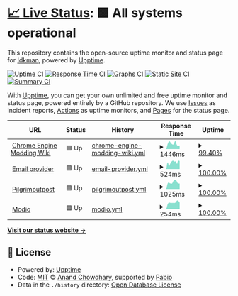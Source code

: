 # [📈 Live Status](https://uptime.cemodding.wiki): <!--live status--> **🟩 All systems operational**

This repository contains the open-source uptime monitor and status page for [Idkman](https://uptime.cemodding.wiki), powered by [Upptime](https://github.com/upptime/upptime).

[![Uptime CI](https://github.com/Unrealdkman/cemodding-wiki-uptime/workflows/Uptime%20CI/badge.svg)](https://github.com/Unrealdkman/cemodding-wiki-uptime/actions?query=workflow%3A%22Uptime+CI%22)
[![Response Time CI](https://github.com/Unrealdkman/cemodding-wiki-uptime/workflows/Response%20Time%20CI/badge.svg)](https://github.com/Unrealdkman/cemodding-wiki-uptime/actions?query=workflow%3A%22Response+Time+CI%22)
[![Graphs CI](https://github.com/Unrealdkman/cemodding-wiki-uptime/workflows/Graphs%20CI/badge.svg)](https://github.com/Unrealdkman/cemodding-wiki-uptime/actions?query=workflow%3A%22Graphs+CI%22)
[![Static Site CI](https://github.com/Unrealdkman/cemodding-wiki-uptime/workflows/Static%20Site%20CI/badge.svg)](https://github.com/Unrealdkman/cemodding-wiki-uptime/actions?query=workflow%3A%22Static+Site+CI%22)
[![Summary CI](https://github.com/Unrealdkman/cemodding-wiki-uptime/workflows/Summary%20CI/badge.svg)](https://github.com/Unrealdkman/cemodding-wiki-uptime/actions?query=workflow%3A%22Summary+CI%22)

With [Upptime](https://upptime.js.org), you can get your own unlimited and free uptime monitor and status page, powered entirely by a GitHub repository. We use [Issues](https://github.com/Unrealdkman/cemodding-wiki-uptime/issues) as incident reports, [Actions](https://github.com/Unrealdkman/cemodding-wiki-uptime/actions) as uptime monitors, and [Pages](https://uptime.cemodding.wiki) for the status page.

<!--start: status pages-->
<!-- This summary is generated by Upptime (https://github.com/upptime/upptime) -->
<!-- Do not edit this manually, your changes will be overwritten -->
<!-- prettier-ignore -->
| URL | Status | History | Response Time | Uptime |
| --- | ------ | ------- | ------------- | ------ |
| <img alt="" src="https://icons.duckduckgo.com/ip3/www.cemodding.wiki.ico" height="13"> [Chrome Engine Modding Wiki](https://www.cemodding.wiki) | 🟩 Up | [chrome-engine-modding-wiki.yml](https://github.com/Unrealdkman/cemodding-wiki-uptime/commits/HEAD/history/chrome-engine-modding-wiki.yml) | <details><summary><img alt="Response time graph" src="./graphs/chrome-engine-modding-wiki/response-time-week.png" height="20"> 1446ms</summary><br><a href="https://uptime.cemodding.wiki/history/chrome-engine-modding-wiki"><img alt="Response time 1381" src="https://img.shields.io/endpoint?url=https%3A%2F%2Fraw.githubusercontent.com%2FUnrealdkman%2Fcemodding-wiki-uptime%2FHEAD%2Fapi%2Fchrome-engine-modding-wiki%2Fresponse-time.json"></a><br><a href="https://uptime.cemodding.wiki/history/chrome-engine-modding-wiki"><img alt="24-hour response time 1145" src="https://img.shields.io/endpoint?url=https%3A%2F%2Fraw.githubusercontent.com%2FUnrealdkman%2Fcemodding-wiki-uptime%2FHEAD%2Fapi%2Fchrome-engine-modding-wiki%2Fresponse-time-day.json"></a><br><a href="https://uptime.cemodding.wiki/history/chrome-engine-modding-wiki"><img alt="7-day response time 1446" src="https://img.shields.io/endpoint?url=https%3A%2F%2Fraw.githubusercontent.com%2FUnrealdkman%2Fcemodding-wiki-uptime%2FHEAD%2Fapi%2Fchrome-engine-modding-wiki%2Fresponse-time-week.json"></a><br><a href="https://uptime.cemodding.wiki/history/chrome-engine-modding-wiki"><img alt="30-day response time 1381" src="https://img.shields.io/endpoint?url=https%3A%2F%2Fraw.githubusercontent.com%2FUnrealdkman%2Fcemodding-wiki-uptime%2FHEAD%2Fapi%2Fchrome-engine-modding-wiki%2Fresponse-time-month.json"></a><br><a href="https://uptime.cemodding.wiki/history/chrome-engine-modding-wiki"><img alt="1-year response time 1381" src="https://img.shields.io/endpoint?url=https%3A%2F%2Fraw.githubusercontent.com%2FUnrealdkman%2Fcemodding-wiki-uptime%2FHEAD%2Fapi%2Fchrome-engine-modding-wiki%2Fresponse-time-year.json"></a></details> | <details><summary><a href="https://uptime.cemodding.wiki/history/chrome-engine-modding-wiki">99.40%</a></summary><a href="https://uptime.cemodding.wiki/history/chrome-engine-modding-wiki"><img alt="All-time uptime 99.44%" src="https://img.shields.io/endpoint?url=https%3A%2F%2Fraw.githubusercontent.com%2FUnrealdkman%2Fcemodding-wiki-uptime%2FHEAD%2Fapi%2Fchrome-engine-modding-wiki%2Fuptime.json"></a><br><a href="https://uptime.cemodding.wiki/history/chrome-engine-modding-wiki"><img alt="24-hour uptime 98.23%" src="https://img.shields.io/endpoint?url=https%3A%2F%2Fraw.githubusercontent.com%2FUnrealdkman%2Fcemodding-wiki-uptime%2FHEAD%2Fapi%2Fchrome-engine-modding-wiki%2Fuptime-day.json"></a><br><a href="https://uptime.cemodding.wiki/history/chrome-engine-modding-wiki"><img alt="7-day uptime 99.40%" src="https://img.shields.io/endpoint?url=https%3A%2F%2Fraw.githubusercontent.com%2FUnrealdkman%2Fcemodding-wiki-uptime%2FHEAD%2Fapi%2Fchrome-engine-modding-wiki%2Fuptime-week.json"></a><br><a href="https://uptime.cemodding.wiki/history/chrome-engine-modding-wiki"><img alt="30-day uptime 99.44%" src="https://img.shields.io/endpoint?url=https%3A%2F%2Fraw.githubusercontent.com%2FUnrealdkman%2Fcemodding-wiki-uptime%2FHEAD%2Fapi%2Fchrome-engine-modding-wiki%2Fuptime-month.json"></a><br><a href="https://uptime.cemodding.wiki/history/chrome-engine-modding-wiki"><img alt="1-year uptime 99.44%" src="https://img.shields.io/endpoint?url=https%3A%2F%2Fraw.githubusercontent.com%2FUnrealdkman%2Fcemodding-wiki-uptime%2FHEAD%2Fapi%2Fchrome-engine-modding-wiki%2Fuptime-year.json"></a></details>
| <img alt="" src="https://icons.duckduckgo.com/ip3/mail.privateemail.com.ico" height="13"> [Email provider](https://mail.privateemail.com) | 🟩 Up | [email-provider.yml](https://github.com/Unrealdkman/cemodding-wiki-uptime/commits/HEAD/history/email-provider.yml) | <details><summary><img alt="Response time graph" src="./graphs/email-provider/response-time-week.png" height="20"> 524ms</summary><br><a href="https://uptime.cemodding.wiki/history/email-provider"><img alt="Response time 507" src="https://img.shields.io/endpoint?url=https%3A%2F%2Fraw.githubusercontent.com%2FUnrealdkman%2Fcemodding-wiki-uptime%2FHEAD%2Fapi%2Femail-provider%2Fresponse-time.json"></a><br><a href="https://uptime.cemodding.wiki/history/email-provider"><img alt="24-hour response time 626" src="https://img.shields.io/endpoint?url=https%3A%2F%2Fraw.githubusercontent.com%2FUnrealdkman%2Fcemodding-wiki-uptime%2FHEAD%2Fapi%2Femail-provider%2Fresponse-time-day.json"></a><br><a href="https://uptime.cemodding.wiki/history/email-provider"><img alt="7-day response time 524" src="https://img.shields.io/endpoint?url=https%3A%2F%2Fraw.githubusercontent.com%2FUnrealdkman%2Fcemodding-wiki-uptime%2FHEAD%2Fapi%2Femail-provider%2Fresponse-time-week.json"></a><br><a href="https://uptime.cemodding.wiki/history/email-provider"><img alt="30-day response time 507" src="https://img.shields.io/endpoint?url=https%3A%2F%2Fraw.githubusercontent.com%2FUnrealdkman%2Fcemodding-wiki-uptime%2FHEAD%2Fapi%2Femail-provider%2Fresponse-time-month.json"></a><br><a href="https://uptime.cemodding.wiki/history/email-provider"><img alt="1-year response time 507" src="https://img.shields.io/endpoint?url=https%3A%2F%2Fraw.githubusercontent.com%2FUnrealdkman%2Fcemodding-wiki-uptime%2FHEAD%2Fapi%2Femail-provider%2Fresponse-time-year.json"></a></details> | <details><summary><a href="https://uptime.cemodding.wiki/history/email-provider">100.00%</a></summary><a href="https://uptime.cemodding.wiki/history/email-provider"><img alt="All-time uptime 100.00%" src="https://img.shields.io/endpoint?url=https%3A%2F%2Fraw.githubusercontent.com%2FUnrealdkman%2Fcemodding-wiki-uptime%2FHEAD%2Fapi%2Femail-provider%2Fuptime.json"></a><br><a href="https://uptime.cemodding.wiki/history/email-provider"><img alt="24-hour uptime 100.00%" src="https://img.shields.io/endpoint?url=https%3A%2F%2Fraw.githubusercontent.com%2FUnrealdkman%2Fcemodding-wiki-uptime%2FHEAD%2Fapi%2Femail-provider%2Fuptime-day.json"></a><br><a href="https://uptime.cemodding.wiki/history/email-provider"><img alt="7-day uptime 100.00%" src="https://img.shields.io/endpoint?url=https%3A%2F%2Fraw.githubusercontent.com%2FUnrealdkman%2Fcemodding-wiki-uptime%2FHEAD%2Fapi%2Femail-provider%2Fuptime-week.json"></a><br><a href="https://uptime.cemodding.wiki/history/email-provider"><img alt="30-day uptime 100.00%" src="https://img.shields.io/endpoint?url=https%3A%2F%2Fraw.githubusercontent.com%2FUnrealdkman%2Fcemodding-wiki-uptime%2FHEAD%2Fapi%2Femail-provider%2Fuptime-month.json"></a><br><a href="https://uptime.cemodding.wiki/history/email-provider"><img alt="1-year uptime 100.00%" src="https://img.shields.io/endpoint?url=https%3A%2F%2Fraw.githubusercontent.com%2FUnrealdkman%2Fcemodding-wiki-uptime%2FHEAD%2Fapi%2Femail-provider%2Fuptime-year.json"></a></details>
| <img alt="" src="https://icons.duckduckgo.com/ip3/pilgrimoutpost.techlandgg.com.ico" height="13"> [Pilgrimoutpost](https://pilgrimoutpost.techlandgg.com) | 🟩 Up | [pilgrimoutpost.yml](https://github.com/Unrealdkman/cemodding-wiki-uptime/commits/HEAD/history/pilgrimoutpost.yml) | <details><summary><img alt="Response time graph" src="./graphs/pilgrimoutpost/response-time-week.png" height="20"> 1025ms</summary><br><a href="https://uptime.cemodding.wiki/history/pilgrimoutpost"><img alt="Response time 1025" src="https://img.shields.io/endpoint?url=https%3A%2F%2Fraw.githubusercontent.com%2FUnrealdkman%2Fcemodding-wiki-uptime%2FHEAD%2Fapi%2Fpilgrimoutpost%2Fresponse-time.json"></a><br><a href="https://uptime.cemodding.wiki/history/pilgrimoutpost"><img alt="24-hour response time 839" src="https://img.shields.io/endpoint?url=https%3A%2F%2Fraw.githubusercontent.com%2FUnrealdkman%2Fcemodding-wiki-uptime%2FHEAD%2Fapi%2Fpilgrimoutpost%2Fresponse-time-day.json"></a><br><a href="https://uptime.cemodding.wiki/history/pilgrimoutpost"><img alt="7-day response time 1025" src="https://img.shields.io/endpoint?url=https%3A%2F%2Fraw.githubusercontent.com%2FUnrealdkman%2Fcemodding-wiki-uptime%2FHEAD%2Fapi%2Fpilgrimoutpost%2Fresponse-time-week.json"></a><br><a href="https://uptime.cemodding.wiki/history/pilgrimoutpost"><img alt="30-day response time 1025" src="https://img.shields.io/endpoint?url=https%3A%2F%2Fraw.githubusercontent.com%2FUnrealdkman%2Fcemodding-wiki-uptime%2FHEAD%2Fapi%2Fpilgrimoutpost%2Fresponse-time-month.json"></a><br><a href="https://uptime.cemodding.wiki/history/pilgrimoutpost"><img alt="1-year response time 1025" src="https://img.shields.io/endpoint?url=https%3A%2F%2Fraw.githubusercontent.com%2FUnrealdkman%2Fcemodding-wiki-uptime%2FHEAD%2Fapi%2Fpilgrimoutpost%2Fresponse-time-year.json"></a></details> | <details><summary><a href="https://uptime.cemodding.wiki/history/pilgrimoutpost">100.00%</a></summary><a href="https://uptime.cemodding.wiki/history/pilgrimoutpost"><img alt="All-time uptime 100.00%" src="https://img.shields.io/endpoint?url=https%3A%2F%2Fraw.githubusercontent.com%2FUnrealdkman%2Fcemodding-wiki-uptime%2FHEAD%2Fapi%2Fpilgrimoutpost%2Fuptime.json"></a><br><a href="https://uptime.cemodding.wiki/history/pilgrimoutpost"><img alt="24-hour uptime 100.00%" src="https://img.shields.io/endpoint?url=https%3A%2F%2Fraw.githubusercontent.com%2FUnrealdkman%2Fcemodding-wiki-uptime%2FHEAD%2Fapi%2Fpilgrimoutpost%2Fuptime-day.json"></a><br><a href="https://uptime.cemodding.wiki/history/pilgrimoutpost"><img alt="7-day uptime 100.00%" src="https://img.shields.io/endpoint?url=https%3A%2F%2Fraw.githubusercontent.com%2FUnrealdkman%2Fcemodding-wiki-uptime%2FHEAD%2Fapi%2Fpilgrimoutpost%2Fuptime-week.json"></a><br><a href="https://uptime.cemodding.wiki/history/pilgrimoutpost"><img alt="30-day uptime 100.00%" src="https://img.shields.io/endpoint?url=https%3A%2F%2Fraw.githubusercontent.com%2FUnrealdkman%2Fcemodding-wiki-uptime%2FHEAD%2Fapi%2Fpilgrimoutpost%2Fuptime-month.json"></a><br><a href="https://uptime.cemodding.wiki/history/pilgrimoutpost"><img alt="1-year uptime 100.00%" src="https://img.shields.io/endpoint?url=https%3A%2F%2Fraw.githubusercontent.com%2FUnrealdkman%2Fcemodding-wiki-uptime%2FHEAD%2Fapi%2Fpilgrimoutpost%2Fuptime-year.json"></a></details>
| <img alt="" src="https://icons.duckduckgo.com/ip3/mod.io.ico" height="13"> [Modio](https://mod.io) | 🟩 Up | [modio.yml](https://github.com/Unrealdkman/cemodding-wiki-uptime/commits/HEAD/history/modio.yml) | <details><summary><img alt="Response time graph" src="./graphs/modio/response-time-week.png" height="20"> 254ms</summary><br><a href="https://uptime.cemodding.wiki/history/modio"><img alt="Response time 254" src="https://img.shields.io/endpoint?url=https%3A%2F%2Fraw.githubusercontent.com%2FUnrealdkman%2Fcemodding-wiki-uptime%2FHEAD%2Fapi%2Fmodio%2Fresponse-time.json"></a><br><a href="https://uptime.cemodding.wiki/history/modio"><img alt="24-hour response time 247" src="https://img.shields.io/endpoint?url=https%3A%2F%2Fraw.githubusercontent.com%2FUnrealdkman%2Fcemodding-wiki-uptime%2FHEAD%2Fapi%2Fmodio%2Fresponse-time-day.json"></a><br><a href="https://uptime.cemodding.wiki/history/modio"><img alt="7-day response time 254" src="https://img.shields.io/endpoint?url=https%3A%2F%2Fraw.githubusercontent.com%2FUnrealdkman%2Fcemodding-wiki-uptime%2FHEAD%2Fapi%2Fmodio%2Fresponse-time-week.json"></a><br><a href="https://uptime.cemodding.wiki/history/modio"><img alt="30-day response time 254" src="https://img.shields.io/endpoint?url=https%3A%2F%2Fraw.githubusercontent.com%2FUnrealdkman%2Fcemodding-wiki-uptime%2FHEAD%2Fapi%2Fmodio%2Fresponse-time-month.json"></a><br><a href="https://uptime.cemodding.wiki/history/modio"><img alt="1-year response time 254" src="https://img.shields.io/endpoint?url=https%3A%2F%2Fraw.githubusercontent.com%2FUnrealdkman%2Fcemodding-wiki-uptime%2FHEAD%2Fapi%2Fmodio%2Fresponse-time-year.json"></a></details> | <details><summary><a href="https://uptime.cemodding.wiki/history/modio">100.00%</a></summary><a href="https://uptime.cemodding.wiki/history/modio"><img alt="All-time uptime 100.00%" src="https://img.shields.io/endpoint?url=https%3A%2F%2Fraw.githubusercontent.com%2FUnrealdkman%2Fcemodding-wiki-uptime%2FHEAD%2Fapi%2Fmodio%2Fuptime.json"></a><br><a href="https://uptime.cemodding.wiki/history/modio"><img alt="24-hour uptime 100.00%" src="https://img.shields.io/endpoint?url=https%3A%2F%2Fraw.githubusercontent.com%2FUnrealdkman%2Fcemodding-wiki-uptime%2FHEAD%2Fapi%2Fmodio%2Fuptime-day.json"></a><br><a href="https://uptime.cemodding.wiki/history/modio"><img alt="7-day uptime 100.00%" src="https://img.shields.io/endpoint?url=https%3A%2F%2Fraw.githubusercontent.com%2FUnrealdkman%2Fcemodding-wiki-uptime%2FHEAD%2Fapi%2Fmodio%2Fuptime-week.json"></a><br><a href="https://uptime.cemodding.wiki/history/modio"><img alt="30-day uptime 100.00%" src="https://img.shields.io/endpoint?url=https%3A%2F%2Fraw.githubusercontent.com%2FUnrealdkman%2Fcemodding-wiki-uptime%2FHEAD%2Fapi%2Fmodio%2Fuptime-month.json"></a><br><a href="https://uptime.cemodding.wiki/history/modio"><img alt="1-year uptime 100.00%" src="https://img.shields.io/endpoint?url=https%3A%2F%2Fraw.githubusercontent.com%2FUnrealdkman%2Fcemodding-wiki-uptime%2FHEAD%2Fapi%2Fmodio%2Fuptime-year.json"></a></details>

<!--end: status pages-->

[**Visit our status website →**](https://uptime.cemodding.wiki)

## 📄 License

- Powered by: [Upptime](https://github.com/upptime/upptime)
- Code: [MIT](./LICENSE) © [Anand Chowdhary](https://anandchowdhary.com), supported by [Pabio](https://pabio.com)
- Data in the `./history` directory: [Open Database License](https://opendatacommons.org/licenses/odbl/1-0/)
